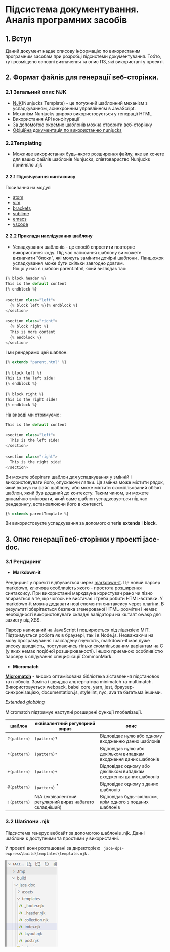 # Підсистема документування. Аналіз програмних засобів
## 1. Вступ

Даний документ надає описову інформацію по використаним програмним засобам при розробці підсистеми документування. Тобто, тут розміщено основні визначення та опис ПЗ, які використані у проекті.

## 2. Формат файлів для генерації веб-сторінки.
### 2.1 Загальний опис NJK

* [NJK](https://www.filesuffix.com/ru/extension/njk)(Nunjucks Template) - це потужний шаблонний механізм з успадкуванням, асинхронним управлінням в JavaScript.
* Механізм Nunjucks широко використовується у генерації HTML
* Використання API конфігурації
* За допомогою окремих шаблонів можна створити веб-сторінку
* [Офіційна документація по використанню nunjucks](https://mozilla.github.io/nunjucks/getting-started.html)
### 2.2Templating
* Можливе використання будь-якого розширення файлу, яке ви хочете для ваших файлів шаблонів Nunjucks, співтовариство Nunjucks прийняло .njk  
#### 2.2.1 Підсвічування синтаксису  
Посилання на модулі
* [atom]( https://github.com/alohaas/language-nunjucks)
* [vim](https://github.com/niftylettuce/vim-jinja)
* [brackets](https://github.com/axelboc/nunjucks-brackets)
* [sublime](https://github.com/mogga/sublime-nunjucks/blob/master/Nunjucks.tmLanguage)
* [emacs](http://web-mode.org)
* [vscode](https://github.com/ronnidc/vscode-nunjucks)  
#### 2.2.2 Приклади наслідування шаблону  
* Успадкування шаблонів - це спосіб спростити повторне використання коду. Під час написання шаблону ви можете визначити "блоки", які можуть замінити дочірні шаблони . Ланцюжок успадкування може бути скільки завгодно довгим.  
Якщо у нас є шаблон parent.html, який виглядає так:
```javascript
{% block header %}
This is the default content
{% endblock %}

<section class="left">
  {% block left %}{% endblock %}
</section>

<section class="right">
  {% block right %}
  This is more content
  {% endblock %}
</section>
```  
І ми рендеримо цей шаблон:
```javascript
{% extends "parent.html" %}

{% block left %}
This is the left side!
{% endblock %}

{% block right %}
This is the right side!
{% endblock %}
```  
На виводі ми отримуємо:
``` javascript
This is the default content

<section class="left">
  This is the left side!
</section>

<section class="right">
  This is the right side!
</section>
```  
Ви можете зберігати шаблон для успадкування у змінній і використовувати його, опускаючи лапки. Ця змінна може містити рядок, який вказує на файл шаблону, або може містити скомпільований об’єкт шаблон, який був доданий до контексту. Таким чином, ви можете динамічно змінювати, який саме шаблон успадковується під час рендерингу, встановлюючи його в контексті.
```javascript
{% extends parentTemplate %}
```  
Ви використовуєте успадкування за допомогою тегів <b>extends</b> і <b>block</b>. 
## 3. Опис генерації веб-сторінки у проекті jace-doc.

### 3.1 Рендиринг

* **Markdown-it**

Рендиринг у проекті відбувається через [markdown-it](https://github.com/markdown-it/markdown-it). Це новий парсер markdown, ключова особливість якого - простота розширення синтаксису. При використанні маркдауна користувач рано чи пізно впирається в те, що чогось не вистачає і треба робити HTML-вставки. У markdown-it можна додавати нові елементи синтаксису через плагіни. В результаті зберігається безпека згенерованої HTML-розмітки і немає необхідності використовувати складні валідатори на кшталт owasp для захисту від XSS.

Парсер написаний на JavaScript і поширюється під ліцензією MIT. Підтримується робота як в браузері, так і в Node.js. Незважаючи на мову програмування і закладену гнучкість, markdown-it має дуже високу швидкість, поступаючись тільки скомпільованим варіантам на С (у яких немає подібної розширюваності). Іншою приємною особливістю парсеру є слідування специфікації CommonMark.

* __Micromatch__

__[Micromatch](https://www.npmjs.com/package/micromatch)__ - високо оптимізована бібліотека зіставлення підстановок та глобусів. Заміна і швидша альтернатива minimatch та multimatch. Використовується webpack, babel core, yarn, jest, браузер-синхронізацією, documentation.js, stylelint, nyc, ava та багатьма іншими.

_Extended globbing_

Micromatch підтримує наступні розширені функції глобалізації.

| **шаблон** | **еквівалентний регулярний вираз** | **опис** |
| --- | --- | --- |
| `?(pattern)` | `(pattern)?` | Відповідає нулю або одному входженню даних шаблонів |
| `*(pattern)` | `(pattern)*` | Відповідає нулю або декільком випадкам входження даних шаблонів |
| `+(pattern)` | `(pattern)+` | Відповідає одному або декільком випадкам входження даних шаблонів |
| `@(pattern)` | `(pattern)` <sup>*</sup> | Відповідає одному з даних шаблонів |
| `!(pattern)` | N/A (еквівалентний регулярний вираз набагато складніший) | Відповідає будь-скільком, крім одного з поданих шаблонів |

### 3.2 Шаблони .njk 

Підсистема генерує вебсайт за допомогою шаблонів .njk. Данні шаблони є доступними та простими у використанні.

У проекті вони розташовані за директорією ``` jace-dps-express\build\templates\template.njk.```

![Screenshot](1.png)






